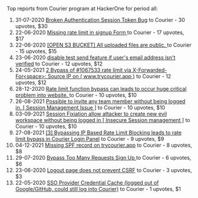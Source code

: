 Top reports from Courier program at HackerOne for period all:

1. 31-07-2020 [Broken Authentication Session Token Bug](https://hackerone.com/reports/948345) to Courier - 30 upvotes, $30
2. 22-06-2020 [Missing rate limit in signup Form ](https://hackerone.com/reports/905692) to Courier - 17 upvotes, $17
3. 22-06-2020 [[OPEN S3 BUCKET] All uploaded files are public. ](https://hackerone.com/reports/905641) to Courier - 15 upvotes, $15
4. 23-06-2020 [disable test send feature if user's email address isn't verified](https://hackerone.com/reports/906226) to Courier - 12 upvotes, $12
5. 24-05-2021 [2 Bypass of  #1067533 rate limit via X-Forwarded-For\<space\>: Source IP on ( www.trycourier.app )](https://hackerone.com/reports/1206777) to Courier - 12 upvotes, $12
6. 28-12-2020 [Rate limit function bypass can leads to occur huge critical problem into website. ](https://hackerone.com/reports/1067533) to Courier - 10 upvotes, $10
7. 26-08-2021 [Possible to invite any team member without being logged in. [ Session Management Issue ]](https://hackerone.com/reports/1319892) to Courier - 10 upvotes, $10
8. 03-09-2021 [Session Fixiation allow attacker to create new evil workspace without being logged in [ Insecure Session management  ]](https://hackerone.com/reports/1329434) to Courier - 10 upvotes, $10
9. 27-08-2021 [[3] Bypassing IP Based Rate Limit Blocking leads to rate limit bypass in Courier Login Panel](https://hackerone.com/reports/1320976) to Courier - 9 upvotes, $9
10. 04-12-2021 [Missing SPF record on trycourier.app](https://hackerone.com/reports/1416701) to Courier - 8 upvotes, $8
11. 29-07-2020 [Bypass Too Many Requests Sign Up ](https://hackerone.com/reports/947349) to Courier - 6 upvotes, $6
12. 23-06-2020 [Logout page does not prevent CSRF](https://hackerone.com/reports/905831) to Courier - 3 upvotes, $3
13. 22-05-2020 [SSO Provider Credential Cache (logged out of Google/GitHub, could still log into Courier)](https://hackerone.com/reports/880730) to Courier - 1 upvotes, $1
